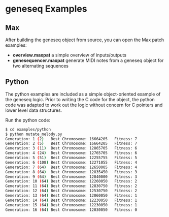 # geneseq Examples

## Max

After building the geneseq object from source, you can open the Max patch examples:

* **overview.maxpat** a simple overview of inputs/outputs
* **genesequencer.maxpat** generate MIDI notes from a geneseq object for two alternating sequences

## Python

The python examples are included as a simple object-oriented example of the geneseq logic. Prior to writing the C code for the object, the python code was adapted to work out the logic without concern for C pointers and lower level data structures.

Run the python code:

```bash
$ cd examples/python
$ python mutate_melody.py
Generation: 1 (2)	Best Chromosome: 16664205	Fitness: 7
Generation: 2 (5)	Best Chromosome: 16664205	Fitness: 7
Generation: 3 (11)	Best Chromosome: 12865705	Fitness: 6
Generation: 4 (24)	Best Chromosome: 12765705	Fitness: 6
Generation: 5 (51)	Best Chromosome: 12255755	Fitness: 5
Generation: 6 (108)	Best Chromosome: 12271055	Fitness: 4
Generation: 7 (64)	Best Chromosome: 12650005	Fitness: 4
Generation: 8 (64)	Best Chromosome: 12835450	Fitness: 3
Generation: 9 (64)	Best Chromosome: 12840000	Fitness: 3
Generation: 10 (64)	Best Chromosome: 12260050	Fitness: 2
Generation: 11 (64)	Best Chromosome: 12830750	Fitness: 2
Generation: 12 (64)	Best Chromosome: 12530750	Fitness: 2
Generation: 13 (64)	Best Chromosome: 12060050	Fitness: 1
Generation: 14 (64)	Best Chromosome: 12230050	Fitness: 1
Generation: 15 (64)	Best Chromosome: 12230050	Fitness: 1
Generation: 16 (64)	Best Chromosome: 12030050	Fitness: 0
```

